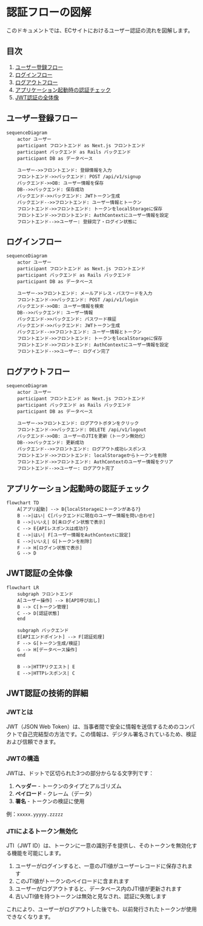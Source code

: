# 認証フローの図解

このドキュメントでは、ECサイトにおけるユーザー認証の流れを図解します。

## 目次

1. [ユーザー登録フロー](#ユーザー登録フロー)
2. [ログインフロー](#ログインフロー)
3. [ログアウトフロー](#ログアウトフロー)
4. [アプリケーション起動時の認証チェック](#アプリケーション起動時の認証チェック)
5. [JWT認証の全体像](#jwt認証の全体像)

## ユーザー登録フロー

```mermaid
sequenceDiagram
    actor ユーザー
    participant フロントエンド as Next.js フロントエンド
    participant バックエンド as Rails バックエンド
    participant DB as データベース
    
    ユーザー->>フロントエンド: 登録情報を入力
    フロントエンド->>バックエンド: POST /api/v1/signup
    バックエンド->>DB: ユーザー情報を保存
    DB-->>バックエンド: 保存成功
    バックエンド->>バックエンド: JWTトークン生成
    バックエンド-->>フロントエンド: ユーザー情報とトークン
    フロントエンド->>フロントエンド: トークンをlocalStorageに保存
    フロントエンド->>フロントエンド: AuthContextにユーザー情報を設定
    フロントエンド-->>ユーザー: 登録完了・ログイン状態に
```

## ログインフロー

```mermaid
sequenceDiagram
    actor ユーザー
    participant フロントエンド as Next.js フロントエンド
    participant バックエンド as Rails バックエンド
    participant DB as データベース
    
    ユーザー->>フロントエンド: メールアドレス・パスワードを入力
    フロントエンド->>バックエンド: POST /api/v1/login
    バックエンド->>DB: ユーザー情報を検索
    DB-->>バックエンド: ユーザー情報
    バックエンド->>バックエンド: パスワード検証
    バックエンド->>バックエンド: JWTトークン生成
    バックエンド-->>フロントエンド: ユーザー情報とトークン
    フロントエンド->>フロントエンド: トークンをlocalStorageに保存
    フロントエンド->>フロントエンド: AuthContextにユーザー情報を設定
    フロントエンド-->>ユーザー: ログイン完了
```

## ログアウトフロー

```mermaid
sequenceDiagram
    actor ユーザー
    participant フロントエンド as Next.js フロントエンド
    participant バックエンド as Rails バックエンド
    participant DB as データベース
    
    ユーザー->>フロントエンド: ログアウトボタンをクリック
    フロントエンド->>バックエンド: DELETE /api/v1/logout
    バックエンド->>DB: ユーザーのJTIを更新（トークン無効化）
    DB-->>バックエンド: 更新成功
    バックエンド-->>フロントエンド: ログアウト成功レスポンス
    フロントエンド->>フロントエンド: localStorageからトークンを削除
    フロントエンド->>フロントエンド: AuthContextのユーザー情報をクリア
    フロントエンド-->>ユーザー: ログアウト完了
```

## アプリケーション起動時の認証チェック

```mermaid
flowchart TD
    A[アプリ起動] --> B{localStorageにトークンがある?}
    B -->|はい| C[バックエンドに現在のユーザー情報を問い合わせ]
    B -->|いいえ| D[未ログイン状態で表示]
    C --> E{APIレスポンスは成功?}
    E -->|はい| F[ユーザー情報をAuthContextに設定]
    E -->|いいえ| G[トークンを削除]
    F --> H[ログイン状態で表示]
    G --> D
```

## JWT認証の全体像

```mermaid
flowchart LR
    subgraph フロントエンド
    A[ユーザー操作] --> B[API呼び出し]
    B --> C[トークン管理]
    C --> D[認証状態]
    end
    
    subgraph バックエンド
    E[APIエンドポイント] --> F[認証処理]
    F --> G[トークン生成/検証]
    G --> H[データベース操作]
    end
    
    B -->|HTTPリクエスト| E
    E -->|HTTPレスポンス| C
```

## JWT認証の技術的詳細

### JWTとは

JWT（JSON Web Token）は、当事者間で安全に情報を送信するためのコンパクトで自己完結型の方法です。この情報は、デジタル署名されているため、検証および信頼できます。

### JWTの構造

JWTは、ドットで区切られた3つの部分からなる文字列です：

1. **ヘッダー** - トークンのタイプとアルゴリズム
2. **ペイロード** - クレーム（データ）
3. **署名** - トークンの検証に使用

例：`xxxxx.yyyyy.zzzzz`

### JTIによるトークン無効化

JTI（JWT ID）は、トークンに一意の識別子を提供し、そのトークンを無効化する機能を可能にします。

1. ユーザーがログインすると、一意のJTI値がユーザーレコードに保存されます
2. このJTI値がトークンのペイロードに含まれます
3. ユーザーがログアウトすると、データベース内のJTI値が更新されます
4. 古いJTI値を持つトークンは無効と見なされ、認証に失敗します

これにより、ユーザーがログアウトした後でも、以前発行されたトークンが使用できなくなります。
